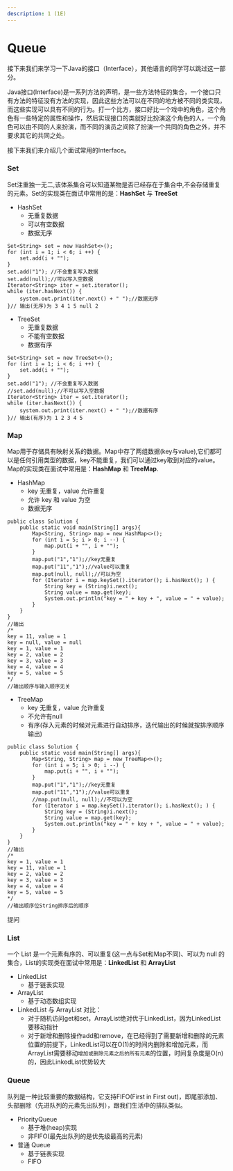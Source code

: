 ```yaml
---
description: 1 (1E)
---
```


# Queue

接下来我们来学习一下Java的接口（Interface），其他语言的同学可以跳过这一部分。

Java接口\(Interface\)是一系列方法的声明，是一些方法特征的集合，一个接口只有方法的特征没有方法的实现，因此这些方法可以在不同的地方被不同的类实现，而这些实现可以具有不同的行为。打一个比方，接口好比一个戏中的角色，这个角色有一些特定的属性和操作，然后实现接口的类就好比扮演这个角色的人，一个角色可以由不同的人来扮演，而不同的演员之间除了扮演一个共同的角色之外，并不要求其它的共同之处。

接下来我们来介绍几个面试常用的Interface。

### Set

Set注重独一无二,该体系集合可以知道某物是否已经存在于集合中,不会存储重复的元素。Set的实现类在面试中常用的是：**HashSet** 与 **TreeSet**

* HashSet
  * 无重复数据
  * 可以有空数据
  * 数据无序

```text
Set<String> set = new HashSet<>();
for (int i = 1; i < 6; i ++) {
	set.add(i + "");
}
set.add("1"); //不会重复写入数据
set.add(null);//可以写入空数据
Iterator<String> iter = set.iterator();
while (iter.hasNext()) {
	system.out.print(iter.next() + " ");//数据无序 
}// 输出(无序)为 3 4 1 5 null 2
```

* TreeSet
  * 无重复数据
  * 不能有空数据
  * 数据有序

```text
Set<String> set = new TreeSet<>();
for (int i = 1; i < 6; i ++) {
	set.add(i + "");
}
set.add("1"); //不会重复写入数据
//set.add(null);//不可以写入空数据
Iterator<String> iter = set.iterator();
while (iter.hasNext()) {
	system.out.print(iter.next() + " ");//数据有序
}// 输出(有序)为 1 2 3 4 5
```

### Map

Map用于存储具有映射关系的数据。Map中存了两组数据\(key与value\),它们都可以是任何引用类型的数据，key不能重复，我们可以通过key取到对应的value。Map的实现类在面试中常用是：**HashMap** 和 **TreeMap**.

* HashMap
  * key 无重复，value 允许重复
  * 允许 key 和 value 为空
  * 数据无序

```text
public class Solution {
    public static void main(String[] args){
        Map<String, String> map = new HashMap<>();
        for (int i = 5; i > 0; i --) {
            map.put(i + "", i + "");
        }
        map.put("1","1");//key无重复
        map.put("11","1");//value可以重复
        map.put(null, null);//可以为空
        for (Iterator i = map.keySet().iterator(); i.hasNext(); ) {
            String key = (String)i.next();
            String value = map.get(key);
            System.out.println("key = " + key + ", value = " + value);
        }
    }
}
//输出
/*
key = 11, value = 1
key = null, value = null
key = 1, value = 1
key = 2, value = 2
key = 3, value = 3
key = 4, value = 4
key = 5, value = 5
*/
//输出顺序与输入顺序无关
```

* TreeMap
  * key 无重复，value 允许重复
  * 不允许有null
  * 有序\(存入元素的时候对元素进行自动排序，迭代输出的时候就按排序顺序输出\)

```text
public class Solution {
    public static void main(String[] args){
        Map<String, String> map = new TreeMap<>();
        for (int i = 5; i > 0; i --) {
            map.put(i + "", i + "");
        }
        map.put("1","1");//key无重复
        map.put("11","1");//value可以重复
        //map.put(null, null);//不可以为空
        for (Iterator i = map.keySet().iterator(); i.hasNext(); ) {
            String key = (String)i.next();
            String value = map.get(key);
            System.out.println("key = " + key + ", value = " + value);
        }
    }
}
//输出
/*
key = 1, value = 1
key = 11, value = 1
key = 2, value = 2
key = 3, value = 3
key = 4, value = 4
key = 5, value = 5
*/
//输出顺序位String排序后的顺序
```

提问

### List

一个 List 是一个元素有序的、可以重复\(这一点与Set和Map不同\)、可以为 null 的集合，List的实现类在面试中常用是：**LinkedList** 和 **ArrayList**

* LinkedList
  * 基于链表实现
* ArrayList
  * 基于动态数组实现
* LinkedList 与 ArrayList 对比：
  * 对于随机访问get和set，ArrayList绝对优于LinkedList，因为LinkedList要移动指针
  * 对于新增和删除操作add和remove，在已经得到了需要新增和删除的元素位置的前提下，LinkedList可以在O\(1\)的时间内删除和增加元素，而ArrayList需要移动`增加或删除元素之后的所有元素`的位置，时间复杂度是O\(n\)的，因此LinkedList优势较大

### Queue

队列是一种比较重要的数据结构，它支持FIFO\(First in First out\)，即尾部添加、头部删除（先进队列的元素先出队列），跟我们生活中的排队类似。

* PriorityQueue
  * 基于堆\(heap\)实现
  * 非FIFO\(最先出队列的是优先级最高的元素\)
* 普通 Queue
  * 基于链表实现
  * FIFO

